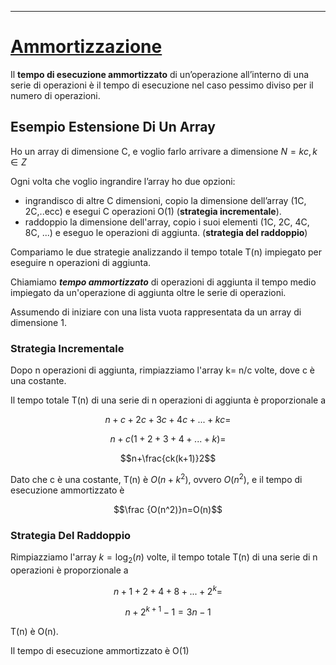 ----

# [Ammortizzazione](https://unistudium.unipg.it/unistudium/pluginfile.php/768543/mod_resource/content/1/Week1.pdf)

Il **tempo di esecuzione ammortizzato** di un’operazione all’interno di una serie di operazioni è il tempo di esecuzione nel caso pessimo diviso per il numero di operazioni.

## Esempio Estensione Di Un Array

Ho un array di dimensione C, e voglio farlo arrivare a dimensione $N=kc, k \in Z$

Ogni volta che voglio ingrandire l’array ho due opzioni:

- ingrandisco di altre C dimensioni, copio la dimensione dell’array (1C, 2C,..ecc) e esegui C operazioni O(1) (**strategia incrementale**).
- raddoppio la dimensione dell'array, copio i suoi elementi (1C, 2C, 4C, 8C, ...) e eseguo le operazioni di aggiunta. (**strategia del raddoppio**)

Compariamo le due strategie analizzando il tempo totale T(n) impiegato per eseguire n operazioni di aggiunta.

Chiamiamo **_tempo ammortizzato_** di operazioni di aggiunta il tempo medio impiegato da un'operazione di aggiunta oltre le serie di operazioni.

Assumendo di iniziare con una lista vuota rappresentata da un array di dimensione 1.

### Strategia Incrementale

Dopo n operazioni di aggiunta, rimpiazziamo l'array k= n/c volte, dove c è una costante.

Il tempo totale T(n) di una serie di n operazioni di aggiunta è proporzionale a

$$n+c+2c+3c+4c+...+kc=$$

$$n+c(1+2+3+4+...+k)=$$

$$n+\frac{ck(k+1)}2$$

Dato che c è una costante, T(n) è $O(n+k^2)$, ovvero $O(n^2)$, e il tempo di esecuzione ammortizzato è

$$\frac {O(n^2)}n=O(n)$$

### Strategia Del Raddoppio

Rimpiazziamo l'array $k=\log_2(n)$ volte, il tempo totale T(n) di una serie di n operazioni è proporzionale a

$$n+1+2+4+8+...+2^k=$$

$$n+2^{k+1}-1=3n-1$$

T(n) è O(n).

Il tempo di esecuzione ammortizzato è O(1)
